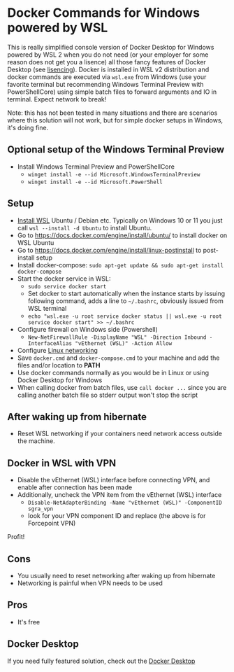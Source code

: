 # Docker Commands for Windows powered by WSL

This is really simplified console version of Docker Desktop for Windows powered by WSL 2 when you do not need (or your employer for some reason does not get you a lisence) all those fancy features of Docker Desktop (see [lisencing](https://www.docker.com/pricing)). Docker is installed in WSL v2 distribution and docker commands are executed via `wsl.exe` from Windows (use your favorite terminal but recommending Windows Terminal Preview with PowerShellCore) using simple batch files to forward arguments and IO in terminal. Expect network to break!

Note: this has not been tested in many situations and there are scenarios where this solution will not work, but for simple docker setups in Windows, it's doing fine.

## Optional setup of the Windows Terminal Preview

- Install Windows Terminal Preview and PowerShellCore
  - `winget install -e --id Microsoft.WindowsTerminalPreview`
  - `winget install -e --id Microsoft.PowerShell`

## Setup

- [Install WSL](https://docs.microsoft.com/en-us/windows/wsl/install) Ubuntu / Debian etc. Typically on Windows 10 or 11 you just call `wsl --install -d Ubuntu` to install Ubuntu.
- Go to <https://docs.docker.com/engine/install/ubuntu/> to install docker on WSL Ubuntu
- Go to <https://docs.docker.com/engine/install/linux-postinstall> to post-install setup
- Install docker-compose: `sudo apt-get update && sudo apt-get install docker-compose`
- Start the docker service in WSL:
  - `sudo service docker start`
  - Set docker to start automatically when the instance starts by issuing following command, adds a line to `~/.bashrc`, obviously issued from WSL terminal
  - `echo "wsl.exe -u root service docker status || wsl.exe -u root service docker start" >> ~/.bashrc`
- Configure firewall on Windows side (Powershell)
  - `New-NetFirewallRule -DisplayName "WSL" -Direction Inbound -InterfaceAlias "vEthernet (WSL)" -Action Allow`
- Configure [Linux networking](https://github.com/tpaananen/DockerCommandsForWindows/blob/main/linux-networking.md)
- Save `docker.cmd` and `docker-compose.cmd` to your machine and add the files and/or location to **PATH**
- Use docker commands normally as you would be in Linux or using Docker Desktop for Windows
- When calling docker from batch files, use `call docker ...` since you are calling another batch file so stderr output won't stop the script

## After waking up from hibernate

- Reset WSL networking if your containers need network access outside the machine.

## Docker in WSL with VPN

- Disable the vEthernet (WSL) interface before connecting VPN, and enable after connection has been made
- Additionally, uncheck the VPN item from the vEthernet (WSL) interface
  - `Disable-NetAdapterBinding -Name "vEthernet (WSL)" -ComponentID sgra_vpn`
  - look for your VPN component ID and replace (the above is for Forcepoint VPN)

Profit!

## Cons

- You usually need to reset networking after waking up from hibernate
- Networking is painful when VPN needs to be used

## Pros

- It's free

## Docker Desktop

If you need fully featured solution, check out the [Docker Desktop](https://www.docker.com/products/docker-desktop)
